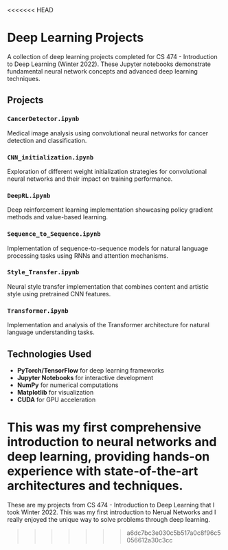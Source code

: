 <<<<<<< HEAD
# Deep Learning Projects

A collection of deep learning projects completed for CS 474 - Introduction to Deep Learning (Winter 2022). These Jupyter notebooks demonstrate fundamental neural network concepts and advanced deep learning techniques.

## Projects

### `CancerDetector.ipynb`
Medical image analysis using convolutional neural networks for cancer detection and classification.

### `CNN_initialization.ipynb`
Exploration of different weight initialization strategies for convolutional neural networks and their impact on training performance.

### `DeepRL.ipynb`
Deep reinforcement learning implementation showcasing policy gradient methods and value-based learning.

### `Sequence_to_Sequence.ipynb`
Implementation of sequence-to-sequence models for natural language processing tasks using RNNs and attention mechanisms.

### `Style_Transfer.ipynb`
Neural style transfer implementation that combines content and artistic style using pretrained CNN features.

### `Transformer.ipynb`
Implementation and analysis of the Transformer architecture for natural language understanding tasks.

## Technologies Used

- **PyTorch/TensorFlow** for deep learning frameworks
- **Jupyter Notebooks** for interactive development
- **NumPy** for numerical computations
- **Matplotlib** for visualization
- **CUDA** for GPU acceleration

This was my first comprehensive introduction to neural networks and deep learning, providing hands-on experience with state-of-the-art architectures and techniques. 
=======
These are my projects from CS 474 - Introduction to Deep Learning that I took Winter 2022. This was my first introduction to Nerual Networks and I really enjoyed the unique way to solve problems through deep learning. 
>>>>>>> a6dc7bc3e030c5b517a0c8f96c5056612a30c3cc
